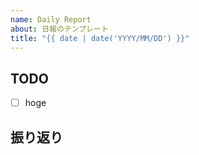 ```yaml
---
name: Daily Report
about: 日報のテンプレート
title: "{{ date | date('YYYY/MM/DD') }}"
---
```


## TODO

- [ ] hoge

## 振り返り
